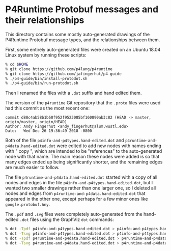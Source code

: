 # P4Runtime Protobuf messages and their relationships

This directory contains some mostly auto-generated drawings of the
P4Runtime Protobuf message types, and the relationships between them.

First, some entirely auto-generated files were created on an Ubuntu
18.04 Linux system by running these scripts:

```bash
% cd $HOME
% git clone https://github.com/p4lang/p4runtime
% git clone https://github.com/jafingerhut/p4-guide
% ./p4-guide/bin/install-protodot.sh
% ./p4-guide/bin/run-protodot.sh
```

Then I renamed the files with a `.dot` suffix and hand edited them.

The version of the `p4runtime` Git repository that the `.proto` files
were used had this commit as the most recent one:

```
commit d88c4ab58b1b60f952f9523085bf160890ab3c82 (HEAD -> master, origin/master, origin/HEAD)
Author: Andy Fingerhut <andy_fingerhut@alum.wustl.edu>
Date:   Wed Dec 26 19:36:49 2018 -0800
```

Both of the file `p4info-and-p4types.hand-edited.dot` and
`p4runtime-and-p4data.hand-edited.dot` were edited to add new nodes
with names ending with " copy <number>", which are intended to be
"references" to the auto-generated node with that name.  The main
reason these nodes were added is so that many edges ended up being
significantly shorter, and the remaining edges are much easier to
follow.

The file `p4runtime-and-p4data.hand-edited.dot` started with a copy of
all nodes and edges in the file `p4info-and-p4types.hand-edited.dot`,
but I wanted two smaller drawings rather than one larger one, so I
deleted all nodes and edges from
`p4runtime-and-p4data.hand-edited.dot` that appeared in the other one,
except perhaps for a few minor ones like `google.protobuf.Any`.

The `.pdf` and `.svg` files were completely auto-generated from the
hand-edited `.dot` files using the GraphViz `dot` commands:

```bash
% dot -Tpdf p4info-and-p4types.hand-edited.dot > p4info-and-p4types.hand-edited.pdf
% dot -Tsvg p4info-and-p4types.hand-edited.dot > p4info-and-p4types.hand-edited.svg
% dot -Tpdf p4runtime-and-p4data.hand-edited.dot > p4runtime-and-p4data.hand-edited.pdf
% dot -Tsvg p4runtime-and-p4data.hand-edited.dot > p4runtime-and-p4data.hand-edited.svg
```
